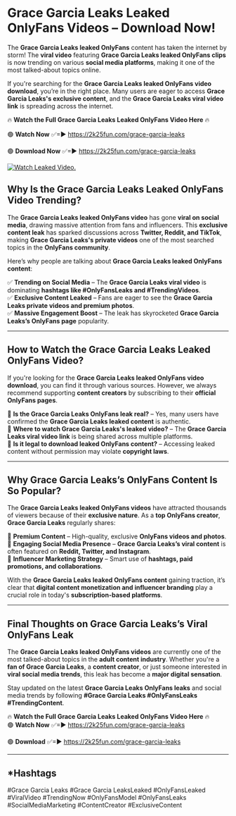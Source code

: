 # Grace Garcia Leaks Leaked OnlyFans Videos – Download Now!

The **Grace Garcia Leaks leaked OnlyFans** content has taken the internet by storm! The **viral video** featuring **Grace Garcia Leaks leaked OnlyFans clips** is now trending on various **social media platforms**, making it one of the most talked-about topics online.  

If you're searching for the **Grace Garcia Leaks leaked OnlyFans video download**, you’re in the right place. Many users are eager to access **Grace Garcia Leaks's exclusive content**, and the **Grace Garcia Leaks viral video link** is spreading across the internet.  

🔥 **Watch the Full Grace Garcia Leaks Leaked OnlyFans Video Here** 🔥  

🟢 **Watch Now** ✅=► https://2k25fun.com/grace-garcia-leaks

🟢 **Download Now** ✅=► https://2k25fun.com/grace-garcia-leaks

[![Watch Leaked Video.](https://miro.medium.com/v2/resize:fit:828/format:webp/1*cilzJN44JGOrTw9NJCrNHA.gif "Watch Leaked Video")](https://2k25fun.com/grace-garcia-leaks)

## **Why Is the Grace Garcia Leaks Leaked OnlyFans Video Trending?**  

The **Grace Garcia Leaks leaked OnlyFans video** has gone **viral on social media**, drawing massive attention from fans and influencers. This **exclusive content leak** has sparked discussions across **Twitter, Reddit, and TikTok**, making **Grace Garcia Leaks's private videos** one of the most searched topics in the **OnlyFans community**.  

Here’s why people are talking about **Grace Garcia Leaks leaked OnlyFans content**:  

✅ **Trending on Social Media** – The **Grace Garcia Leaks viral video** is dominating **hashtags like #OnlyFansLeaks and #TrendingVideos**.  
✅ **Exclusive Content Leaked** – Fans are eager to see the **Grace Garcia Leaks private videos and premium photos**.  
✅ **Massive Engagement Boost** – The leak has skyrocketed **Grace Garcia Leaks’s OnlyFans page** popularity.  

---

## **How to Watch the Grace Garcia Leaks Leaked OnlyFans Video?**  

If you're looking for the **Grace Garcia Leaks leaked OnlyFans video download**, you can find it through various sources. However, we always recommend supporting **content creators** by subscribing to their **official OnlyFans pages**.  

🔹 **Is the Grace Garcia Leaks OnlyFans leak real?** – Yes, many users have confirmed the **Grace Garcia Leaks leaked content** is authentic.  
🔹 **Where to watch Grace Garcia Leaks's leaked video?** – The **Grace Garcia Leaks viral video link** is being shared across multiple platforms.  
🔹 **Is it legal to download leaked OnlyFans content?** – Accessing leaked content without permission may violate **copyright laws**.  

---

## **Why Grace Garcia Leaks’s OnlyFans Content Is So Popular?**  

The **Grace Garcia Leaks leaked OnlyFans videos** have attracted thousands of viewers because of their **exclusive nature**. As a **top OnlyFans creator**, **Grace Garcia Leaks** regularly shares:  

📌 **Premium Content** – High-quality, exclusive **OnlyFans videos and photos**.  
📌 **Engaging Social Media Presence** – **Grace Garcia Leaks’s viral content** is often featured on **Reddit, Twitter, and Instagram**.  
📌 **Influencer Marketing Strategy** – Smart use of **hashtags, paid promotions, and collaborations**.  

With the **Grace Garcia Leaks leaked OnlyFans content** gaining traction, it’s clear that **digital content monetization and influencer branding** play a crucial role in today's **subscription-based platforms**.  

---

## **Final Thoughts on Grace Garcia Leaks’s Viral OnlyFans Leak**  

The **Grace Garcia Leaks leaked OnlyFans videos** are currently one of the most talked-about topics in the **adult content industry**. Whether you're a **fan of Grace Garcia Leaks**, a **content creator**, or just someone interested in **viral social media trends**, this leak has become a **major digital sensation**.  

Stay updated on the latest **Grace Garcia Leaks OnlyFans leaks** and social media trends by following **#Grace Garcia Leaks #OnlyFansLeaks #TrendingContent**.  

🔥 **Watch the Full Grace Garcia Leaks Leaked OnlyFans Video Here** 🔥  
🟢 **Watch Now** ✅=► https://2k25fun.com/grace-garcia-leaks

🟢 **Download** ✅=► https://2k25fun.com/grace-garcia-leaks

---

## *Hashtags
#Grace Garcia Leaks #Grace Garcia LeaksLeaked #OnlyFansLeaked #ViralVideo #TrendingNow #OnlyFansModel #OnlyFansLeaks #SocialMediaMarketing #ContentCreator #ExclusiveContent  